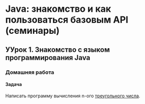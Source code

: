 # Java: знакомство и как пользоваться базовым API (семинары)
## УУрок 1. Знакомство с языком программирования Java
### Домашняя работа
#### Задача
Написать программу вычисления n-ого [треугольного числа](https://ru.wikipedia.org/wiki/Треугольное_число).

